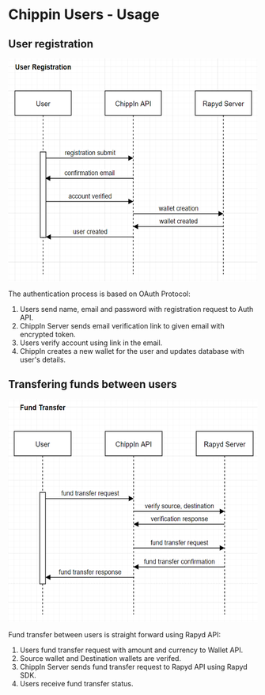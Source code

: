 # Chippin Users - Usage

## User registration

<p align="left">
  <img src="../images/user-registration.PNG" width="550" height="450">
</p>


The authentication process is based on OAuth Protocol:
1. Users send name, email and password with registration request to Auth API.
2. ChippIn Server sends email verification link to given email with encrypted token.
3. Users verify account using link in the email.
4. ChippIn creates a new wallet for the user and updates database with user's details.

## Transfering funds between users


<p align="left">
  <img src="../images/fund-transfer.PNG" width="550" height="450">
</p>

Fund transfer between users is straight forward using Rapyd API:
1. Users fund transfer request with amount and currency to Wallet API.
2. Source wallet and Destination wallets are verifed.
3. ChippIn Server sends fund transfer request to Rapyd API using Rapyd SDK.
4. Users receive fund transfer status.
